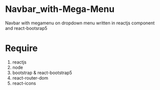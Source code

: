 # Navbar_with-Mega-Menu
Navbar with megamenu on dropdown menu 
written in reactjs component and react-bootsrap5
# Require 
1. reactjs
2. node
3. bootstrap & react-bootstrap5
4. react-router-dom
5. react-icons
   
